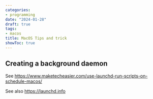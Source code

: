 ```yaml
---
categories:
- programming
date: "2024-01-28"
draft: true
tags:
- macos
title: MacOS Tips and trick
showToc: true
---
```


## Creating a background daemon

See <https://www.maketecheasier.com/use-launchd-run-scripts-on-schedule-macos/>

See also <https://launchd.info>


